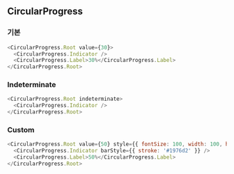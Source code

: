 ## CircularProgress

### 기본

```javascript
<CircularProgress.Root value={30}>
  <CircularProgress.Indicator />
  <CircularProgress.Label>30%</CircularProgress.Label>
</CircularProgress.Root>
```

### Indeterminate

```javascript
<CircularProgress.Root indeterminate>
  <CircularProgress.Indicator />
</CircularProgress.Root>
```

### Custom

```javascript
<CircularProgress.Root value={50} style={{ fontSize: 100, width: 100, height: 100 }}>
  <CircularProgress.Indicator barStyle={{ stroke: '#1976d2' }} />
  <CircularProgress.Label>50%</CircularProgress.Label>
</CircularProgress.Root>
```
